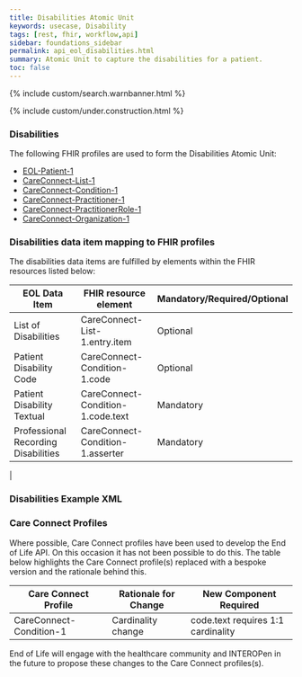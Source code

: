 ```yaml
---
title: Disabilities Atomic Unit
keywords: usecase, Disability
tags: [rest, fhir, workflow,api]
sidebar: foundations_sidebar
permalink: api_eol_disabilities.html
summary: Atomic Unit to capture the disabilities for a patient.
toc: false
---
```

{% include custom/search.warnbanner.html %}

{% include custom/under.construction.html %}

### Disabilities ###


The following FHIR profiles are used to form the Disabilities Atomic Unit:

- [EOL-Patient-1](https://fhir.nhs.uk/STU3/StructureDefinition/EOL-Patient-1.xml)
- [CareConnect-List-1](https://fhir.hl7.org.uk/STU3/StructureDefinition/CareConnect-Condition-1)
- [CareConnect-Condition-1](https://fhir.hl7.org.uk/STU3/StructureDefinition/CareConnect-List-1)
- [CareConnect-Practitioner-1](https://fhir.hl7.org.uk/STU3/StructureDefinition/CareConnect-Practitioner-1)
- [CareConnect-PractitionerRole-1](https://fhir.hl7.org.uk/STU3/StructureDefinition/CareConnect-PractitionerRole-1)
- [CareConnect-Organization-1](https://fhir.hl7.org.uk/STU3/StructureDefinition/CareConnect-Organization-1)


### Disabilities data item mapping to FHIR profiles ###

The disabilities data items are fulfilled by elements within the FHIR resources listed below:

| EOL Data Item                       | FHIR resource element                                                   | Mandatory/Required/Optional |
|-------------------------------------|-------------------------------------------------------------------------|-----------------------------|
| List of Disabilities				  | CareConnect-List-1.entry.item											| Optional					|
| Patient Disability Code				  | CareConnect-Condition-1.code | Optional |
| Patient Disability Textual | CareConnect-Condition-1.code.text | Mandatory |
| Professional Recording Disabilities | CareConnect-Condition-1.asserter | Mandatory |
| 

### Disabilities Example XML ###

<script src="https://gist.github.com/IOPS-DEV/5648828bd8b611fa938b3562a5c3e162.js"></script>

### Care Connect Profiles ###

Where possible, Care Connect profiles have been used to develop the End of Life API. On this occasion it has not been possible to do this. The table below highlights the Care Connect profile(s) replaced with a bespoke version and the rationale behind this.

| Care Connect Profile 	| Rationale for Change								     | New Component Required					 	   |
|-----------------------|--------------------------------------------------------|-------------------------------------------------|
| CareConnect-Condition-1 | Cardinality change									 | code.text requires 1:1 cardinality   		   |


End of Life will engage with the healthcare community and INTEROPen in the future to propose these changes to the Care Connect profiles(s).

